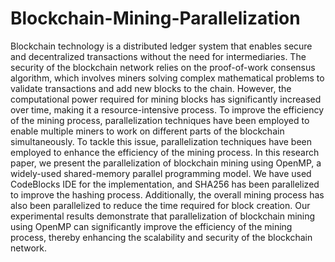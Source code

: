 # Blockchain-Mining-Parallelization
Blockchain technology is a distributed ledger system that enables secure and 
decentralized transactions without the need for intermediaries. The security of 
the blockchain network relies on the proof-of-work consensus algorithm, which 
involves miners solving complex mathematical problems to validate 
transactions and add new blocks to the chain. However, the computational 
power required for mining blocks has significantly increased over time, making 
it a resource-intensive process. To improve the efficiency of the mining process, 
parallelization techniques have been employed to enable multiple miners to 
work on different parts of the blockchain simultaneously. To tackle this issue, 
parallelization techniques have been employed to enhance the efficiency of the 
mining process. In this research paper, we present the parallelization of 
blockchain mining using OpenMP, a widely-used shared-memory parallel 
programming model. We have used CodeBlocks IDE for the implementation, 
and SHA256 has been parallelized to improve the hashing process. 
Additionally, the overall mining process has also been parallelized to reduce the 
time required for block creation. Our experimental results demonstrate that 
parallelization of blockchain mining using OpenMP can significantly improve 
the efficiency of the mining process, thereby enhancing the scalability and 
security of the blockchain network.
